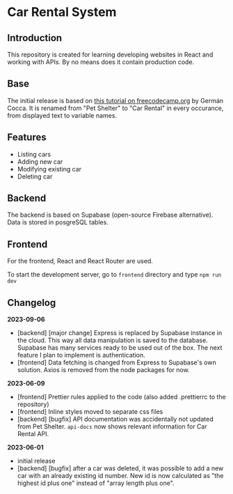 # Car Rental System

## Introduction

This repository is created for learning developing websites in React and working with APIs. By no means does it contain production code.

## Base

The initial release is based on [this tutorial on freecodecamp.org](https://www.freecodecamp.org/news/build-consume-and-document-a-rest-api/) by Germán Cocca. It is renamed from "Pet Shelter" to "Car Rental" in every occurance, from displayed text to variable names.

## Features

- Listing cars
- Adding new car
- Modifying existing car
- Deleting car

## Backend

The backend is based on Supabase (open-source Firebase alternative). Data is stored in posgreSQL tables.

## Frontend

For the frontend, React and React Router are used.

To start the development server, go to `frontend` directory and type `npm run dev`

## Changelog

**2023-09-06**

- [backend] [major change] Express is replaced by Supabase instance in the cloud. This way all data manipulation is saved to the database. Supabase has many services ready to be used out of the box. The next feature I plan to implement is authentication.
- [frontend] Data fetching is changed from Express to Supabase's own solution. Axios is removed from the node packages for now.

**2023-06-09**

- [frontend] Prettier rules applied to the code (also added .prettierrc to the repository)
- [frontend] Inline styles moved to separate css files
- [backend] [bugfix] API documentation was accidentally not updated from Pet Shelter. `api-docs` now shows relevant information for Car Rental API.

**2023-06-01**

- initial release
- [backend] [bugfix] after a car was deleted, it was possible to add a new car with an already existing id number. New id is now calculated as "the highest id plus one" instead of "array length plus one".
